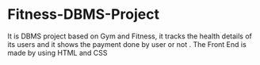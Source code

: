 # Fitness-DBMS-Project
It is DBMS project based on Gym and Fitness, it tracks the health details of its users and it shows the payment done by user or not . The Front End is made by using HTML and CSS
